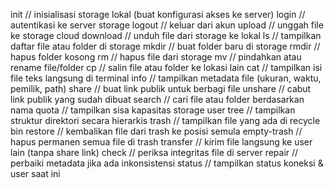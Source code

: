 init        // inisialisasi storage lokal (buat konfigurasi akses ke server)
login       // autentikasi ke server storage
logout      // keluar dari akun
upload      // unggah file ke storage cloud
download    // unduh file dari storage ke lokal
ls          // tampilkan daftar file atau folder di storage
mkdir       // buat folder baru di storage
rmdir       // hapus folder kosong
rm          // hapus file dari storage
mv          // pindahkan atau rename file/folder
cp          // salin file atau folder ke lokasi lain
cat         // tampilkan isi file teks langsung di terminal
info        // tampilkan metadata file (ukuran, waktu, pemilik, path)
share       // buat link publik untuk berbagi file
unshare     // cabut link publik yang sudah dibuat
search      // cari file atau folder berdasarkan nama
quota       // tampilkan sisa kapasitas storage user
tree        // tampilkan struktur direktori secara hierarkis
trash       // tampilkan file yang ada di recycle bin
restore     // kembalikan file dari trash ke posisi semula
empty-trash // hapus permanen semua file di trash
transfer    // kirim file langsung ke user lain (tanpa share link)
check       // periksa integritas file di server
repair      // perbaiki metadata jika ada inkonsistensi
status      // tampilkan status koneksi & user saat ini

